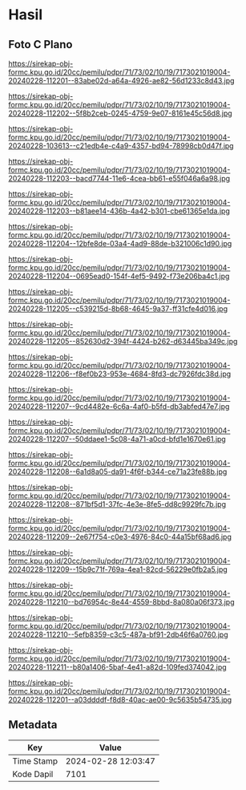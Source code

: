 # Hasil

## Foto C Plano

https://sirekap-obj-formc.kpu.go.id/20cc/pemilu/pdpr/71/73/02/10/19/7173021019004-20240228-112201--83abe02d-a64a-4926-ae82-56d1233c8d43.jpg

https://sirekap-obj-formc.kpu.go.id/20cc/pemilu/pdpr/71/73/02/10/19/7173021019004-20240228-112202--5f8b2ceb-0245-4759-9e07-8161e45c56d8.jpg

https://sirekap-obj-formc.kpu.go.id/20cc/pemilu/pdpr/71/73/02/10/19/7173021019004-20240228-103613--c21edb4e-c4a9-4357-bd94-78998cb0d47f.jpg

https://sirekap-obj-formc.kpu.go.id/20cc/pemilu/pdpr/71/73/02/10/19/7173021019004-20240228-112203--bacd7744-11e6-4cea-bb61-e55f046a6a98.jpg

https://sirekap-obj-formc.kpu.go.id/20cc/pemilu/pdpr/71/73/02/10/19/7173021019004-20240228-112203--b81aee14-436b-4a42-b301-cbe61365e1da.jpg

https://sirekap-obj-formc.kpu.go.id/20cc/pemilu/pdpr/71/73/02/10/19/7173021019004-20240228-112204--12bfe8de-03a4-4ad9-88de-b321006c1d90.jpg

https://sirekap-obj-formc.kpu.go.id/20cc/pemilu/pdpr/71/73/02/10/19/7173021019004-20240228-112204--0695ead0-154f-4ef5-9492-f73e206ba4c1.jpg

https://sirekap-obj-formc.kpu.go.id/20cc/pemilu/pdpr/71/73/02/10/19/7173021019004-20240228-112205--c539215d-8b68-4645-9a37-ff31cfe4d016.jpg

https://sirekap-obj-formc.kpu.go.id/20cc/pemilu/pdpr/71/73/02/10/19/7173021019004-20240228-112205--852630d2-394f-4424-b262-d63445ba349c.jpg

https://sirekap-obj-formc.kpu.go.id/20cc/pemilu/pdpr/71/73/02/10/19/7173021019004-20240228-112206--f8ef0b23-953e-4684-8fd3-dc7926fdc38d.jpg

https://sirekap-obj-formc.kpu.go.id/20cc/pemilu/pdpr/71/73/02/10/19/7173021019004-20240228-112207--9cd4482e-6c6a-4af0-b5fd-db3abfed47e7.jpg

https://sirekap-obj-formc.kpu.go.id/20cc/pemilu/pdpr/71/73/02/10/19/7173021019004-20240228-112207--50ddaee1-5c08-4a71-a0cd-bfd1e1670e61.jpg

https://sirekap-obj-formc.kpu.go.id/20cc/pemilu/pdpr/71/73/02/10/19/7173021019004-20240228-112208--6a1d8a05-da91-4f6f-b344-ce71a23fe88b.jpg

https://sirekap-obj-formc.kpu.go.id/20cc/pemilu/pdpr/71/73/02/10/19/7173021019004-20240228-112208--871bf5d1-37fc-4e3e-8fe5-dd8c9929fc7b.jpg

https://sirekap-obj-formc.kpu.go.id/20cc/pemilu/pdpr/71/73/02/10/19/7173021019004-20240228-112209--2e67f754-c0e3-4976-84c0-44a15bf68ad6.jpg

https://sirekap-obj-formc.kpu.go.id/20cc/pemilu/pdpr/71/73/02/10/19/7173021019004-20240228-112209--15b9c71f-769a-4ea1-82cd-56229e0fb2a5.jpg

https://sirekap-obj-formc.kpu.go.id/20cc/pemilu/pdpr/71/73/02/10/19/7173021019004-20240228-112210--bd76954c-8e44-4559-8bbd-8a080a06f373.jpg

https://sirekap-obj-formc.kpu.go.id/20cc/pemilu/pdpr/71/73/02/10/19/7173021019004-20240228-112210--5efb8359-c3c5-487a-bf91-2db46f6a0760.jpg

https://sirekap-obj-formc.kpu.go.id/20cc/pemilu/pdpr/71/73/02/10/19/7173021019004-20240228-112211--b80a1406-5baf-4e41-a82d-109fed374042.jpg

https://sirekap-obj-formc.kpu.go.id/20cc/pemilu/pdpr/71/73/02/10/19/7173021019004-20240228-112201--a03ddddf-f8d8-40ac-ae00-9c5635b54735.jpg


## Metadata

| Key        | Value               |
| ---------- | ------------------- |
| Time Stamp | 2024-02-28 12:03:47 |
| Kode Dapil | 7101                |



